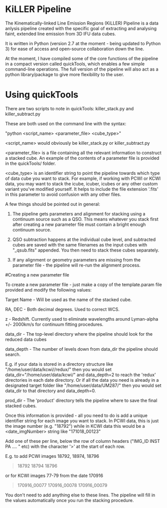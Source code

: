 # KiLLER Pipeline

The Kinematically-linked Line Emission Regions (KiLLER) Pipeline is a data anlysis pipeline created with the specific goal of extracting and analysing faint, extended line emission from 3D IFU data cubes. 

It is written in Python (version 2.7 at the moment - being updated to Python 3) for ease of access and open-source collaboration down the line.

At the moment, I have compiled some of the core functions of the pipeline in a compact version called quickTools, which enables a few simple command-line operations. The full version of the pipeline will also act as a python library/package to give more flexibility to the user.

# Using quickTools

There are two scripts to note in quickTools: killer_stack.py and killer_subtract.py

These are both used on the command line with the syntax:

"python <script_name> <parameter_file> <cube_type>"

<script_name> would obviously be killer_stack.py or killer_subtract.py

<parameter_file> is a file containing all the relevant information to construct a stacked cube. An example of the contents of a parameter file is provided in the quickTools/ folder.

<cube_type> is an identifier string to point the pipeline towards which type of data cube you want to stack. For example, if working with PCWI or KCWI data, you may want to stack the icube, icuber, icubes or any other custom variant you've modified yourself. It helps to include the file extension '.fits' in this parameter to avoid confusion with any other files. 


A few things should be pointed out in general:

1. The pipeline gets parameters and alignment for stacking using a continuum source such as a QSO. This means whatever you stack first after creating a new parameter file must contain a bright enough continuum source. 

2. QSO subtraction happens at the individual cube level, and subtracted cubes are saved with the same filenames as the input cubes with "_qsub.fits" appended. You then need to stack these cubes separately.

3. If any alignment or geometry parameters are missing from the parameter file - the pipeline will re-run the alignment process.

#Creating a new parameter file

To create a new parameter file - just make a copy of the template.param file provided and modify the following values:

Target Name - Will be used as the name of the stacked cube. 

RA, DEC - Both decimal degrees. Used to correct WCS.

z - Redshift. Currently used to eliminate wavelengths around Lyman-alpha +/- 2000km/s for continuum fitting procedures.

data_dir - The top-level directory where the pipeline should look for the reduced data cubes

data_depth  - The number of levels down from data_dir the pipeline should search. 

E.g. if your data is stored in a directory structure like "/home/user/data/kcwi/<date>/redux/" then you would set data_dir="/home/user/data/kcwi/" and data_depth=2 to reach the 'redux' directories in each date directory. Or if all the data you need is already in a designated target folder like "/home/user/data/UM287/" then you would set data_dir to that directory and data_depth=0.

prod_dir - The 'product' directory tells the pipeline where to save the final stacked cubes.

Once this information is provided - all you need to do is add a unique identifier string for each image you want to stack. In PCWI data, this is just the image number (e.g. "18792") while in KCWI data this would be a <date_imgNumber> string like "171018_00123"

Add one of these per line, below the row of column headers ("IMG_ID   INST    PA .... " etc) with the character '>' at the start of each row.

E.g. to add PCWI images 18792, 18974, 18796

>   18792
>   18794
>   18796

or for KCWI images 77-79 from the date 170916

>   170916_00077
>   170916_00078
>   170916_00079

You don't need to add anything else to these lines. The pipeline will fill in the values automatically once you run the stacking procedure.



